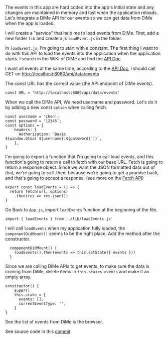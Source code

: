 The events in this app are hard coded into the app's initial state and any changes are maintained in memory and lost when the application reloads. Let's integrate a DiMe API for our events so we can get data from DiMe when the app is loaded.

I will create a "service" that help me to load events from DiMe. First, add a new folder `lib` and create a js `loadEvent.js` in the folder.

In `loadEvent.js`, I'm going to start with a constant. The first thing I want to do with this API to load the events into the application when the application starts. I search in the WiKi of DiMe and find the [API Doc](https://github.com/HIIT/dime-server/wiki/API)

I want all events at the same time, according to the [API Doc](http://www.hiit.fi/g/reknow/apidoc/dime-server/#api-Events-GetAll), I should call GET on <http://localhost:8080/api/data/events>

The const URL has the correct value (the API endpoint of DiMe events).
```
const URL = 'http://localhost:8080/api/data/events'
```

When we call the DiMe API, We need username and password. Let's do it by adding a new const `option` when calling fetch.

```
const username = 'chen';
const password = '12345';
const options = {
    headers: {
      Authorization: `Basic ${window.btoa(`${username}:${password}`)}`,
    },
}
```

I'm going to export a function that I'm going to call load events, and this function's going to return a call to fetch with our base URL. Fetch is going to return a response object. Since we want the JSON formatted data out of that, we're going to call .then, because we're going to get a promise back, and that's going to accept a response. (see more on the [Fetch API](https://developer.mozilla.org/en-US/docs/Web/API/Fetch_API))

```
export const loadEvents = () => {
  return fetch(url, options)
    .then(res => res.json())
}
```

Go Back to `App.js`, import `loadEvents` function at the beginning of the file.

```
import { loadEvents } from './lib/loadEvents.js'
```
I will call `loadEvents` when my application fully loaded, the `componentDidMount()` seems to be the right place. Add the method after the constructor.
```
  componentDidMount() {
    loadEvents().then(events => this.setState({ events }))
  }
```
Since we are calling DiMe APIs to get events, to make sure the data is coming from DiMe, delete items in `this.states.events` and make it an empty array.
```
constructor() {
    super()
    this.state = {
      events: [],
      currentEventType: '',
    }
}
``` 
See the list of events from DiMe is the browser.

See source code in this [commit](https://github.com/sysrep/time-viz/commit/c551c5074dfeec0736cf26c0f6e15cb7a9955f35)
